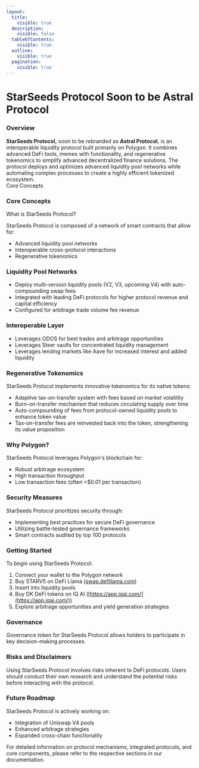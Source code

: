 ```yaml
---
layout:
  title:
    visible: true
  description:
    visible: false
  tableOfContents:
    visible: true
  outline:
    visible: true
  pagination:
    visible: true
---
```


# StarSeeds Protocol Soon to be Astral Protocol

### **Overview**

**StarSeeds Protocol,** soon to be rebranded as **Astral Protocol**, is an interoperable liquidity protocol built primarily on Polygon. It combines advanced DeFi tools, memes with functionality, and regenerative tokenomics to simplify advanced decentralized finance solutions. The protocol deploys and optimizes advanced liquidity pool networks while automating complex processes to create a highly efficient tokenized ecosystem.\
Core Concepts

### **Core Concepts**

What is StarSeeds Protocol?

StarSeeds Protocol is composed of a network of smart contracts that allow for:

* Advanced liquidity pool networks
* Interoperable cross-protocol interactions
* Regenerative tokenomics

### Liquidity Pool Networks

* Deploy multi-version liquidity pools (V2, V3, upcoming V4) with auto-compounding swap fees
* Integrated with leading DeFi protocols for higher protocol revenue and capital efficiency
* Configured for arbitrage trade volume fee revenue

### Interoperable Layer

* Leverages ODOS for best trades and arbitrage opportunities
* Leverages Steer vaults for concentrated liquidity management
* Leverages lending markets like Aave for increased interest and added liquidity

### Regenerative Tokenomics

StarSeeds Protocol implements innovative tokenomics for its native tokens:

* Adaptive tax-on-transfer system with fees based on market volatility
* Burn-on-transfer mechanism that reduces circulating supply over time
* Auto-compounding of fees from protocol-owned liquidity pools to enhance token value
* Tax-on-transfer fees are reinvested back into the token, strengthening its value proposition

### Why Polygon?

StarSeeds Protocol leverages Polygon's blockchain for:

* Robust arbitrage ecosystem
* High transaction throughput
* Low transaction fees (often <$0.01 per transaction)

### Security Measures

StarSeeds Protocol prioritizes security through:

* Implementing best practices for secure DeFi governance
* Utilizing battle-tested governance frameworks
* Smart contracts audited by top 100 protocols

### Getting Started

To begin using StarSeeds Protocol:

1. Connect your wallet to the Polygon network
2. Buy STARV5 on DeFi Llama ([swap.defillama.com](https://www.swap.defillama.com))
3. Insert into liquidity pools
4. Buy DK DeFi tokens on IQ AI ([https://app.iqai.com/](https://app.iqai.com/))
5. Explore arbitrage opportunities and yield generation strategies

### Governance

Governance token for StarSeeds Protocol allows holders to participate in key decision-making processes.

### Risks and Disclaimers

Using StarSeeds Protocol involves risks inherent to DeFi protocols. Users should conduct their own research and understand the potential risks before interacting with the protocol.

### Future Roadmap

StarSeeds Protocol is actively working on:

* Integration of Uniswap V4 pools
* Enhanced arbitrage strategies
* Expanded cross-chain functionality

For detailed information on protocol mechanisms, integrated protocols, and core components, please refer to the respective sections in our documentation.

